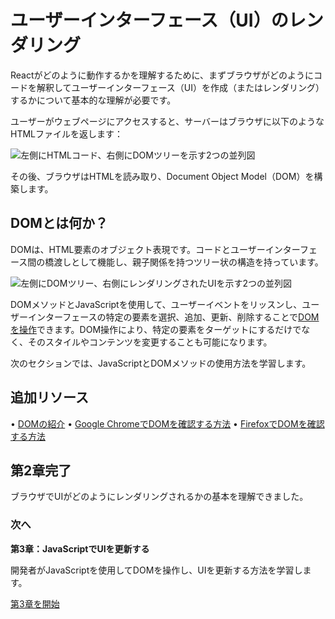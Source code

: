 # ユーザーインターフェース（UI）のレンダリング

Reactがどのように動作するかを理解するために、まずブラウザがどのようにコードを解釈してユーザーインターフェース（UI）を作成（またはレンダリング）するかについて基本的な理解が必要です。

ユーザーがウェブページにアクセスすると、サーバーはブラウザに以下のようなHTMLファイルを返します：

![左側にHTMLコード、右側にDOMツリーを示す2つの並列図](https://nextjs.org/_next/image?url=https%3A%2F%2Fh8DxKfmAPhn8O0p3.public.blob.vercel-storage.com%2Flearn%2Fdark%2Flearn-html-and-dom.png&w=3840&q=75)

その後、ブラウザはHTMLを読み取り、Document Object Model（DOM）を構築します。

## DOMとは何か？

DOMは、HTML要素のオブジェクト表現です。コードとユーザーインターフェース間の橋渡しとして機能し、親子関係を持つツリー状の構造を持っています。

![左側にDOMツリー、右側にレンダリングされたUIを示す2つの並列図](https://nextjs.org/_next/image?url=https%3A%2F%2Fh8DxKfmAPhn8O0p3.public.blob.vercel-storage.com%2Flearn%2Fdark%2Flearn-dom-and-ui.png&w=3840&q=75)

DOMメソッドとJavaScriptを使用して、ユーザーイベントをリッスンし、ユーザーインターフェースの特定の要素を選択、追加、更新、削除することで[DOMを操作](https://developer.mozilla.org/docs/Learn/JavaScript/Client-side_web_APIs/Manipulating_documents)できます。DOM操作により、特定の要素をターゲットにするだけでなく、そのスタイルやコンテンツを変更することも可能になります。

次のセクションでは、JavaScriptとDOMメソッドの使用方法を学習します。

## 追加リソース

• [DOMの紹介](https://developer.mozilla.org/docs/Web/API/Document_Object_Model/Introduction)
• [Google ChromeでDOMを確認する方法](https://developer.chrome.com/docs/devtools/dom/)
• [FirefoxでDOMを確認する方法](https://firefox-source-docs.mozilla.org/devtools-user/debugger/how_to/highlight_and_inspect_dom_nodes/index.html)

## 第2章完了

ブラウザでUIがどのようにレンダリングされるかの基本を理解できました。

### 次へ

**第3章：JavaScriptでUIを更新する**

開発者がJavaScriptを使用してDOMを操作し、UIを更新する方法を学習します。

[第3章を開始](https://nextjs.org/learn/react-foundations/updating-ui-with-javascript)
